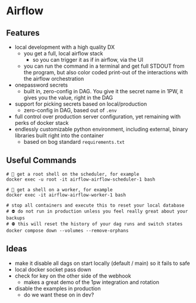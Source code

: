 # Airflow

## Features
* local development with a high quality DX
  * you get a full, local airflow stack
    * so you can trigger it as if in airflow, via the UI
  * you can run the command in a terminal and get full STDOUT from the program, but also color coded print-out of the interactions with the airflow orchestration
* onepassword secrets
  * built in, zero-config in DAG. You give it the secret name in 1PW, it gives you the value, right in the DAG
* support for picking secrets based on local/production
  * zero-config in DAG, based out of `.env`
* full control over production server configuration, yet remaining with perks of docker stack
* endlessly customizable python environment, including external, binary libraries built right into the container
  * based on bog standard `requirements.txt`

## Useful Commands
```
# 🐚 get a root shell on the scheduler, for example
docker exec -u root -it airflow-airflow-scheduler-1 bash
```

```
# 🐚 get a shell on a worker, for example
docker exec -it airflow-airflow-worker-1 bash
```

```
# stop all containers and execute this to reset your local database
# ⛔️ do not run in production unless you feel really great about your backups
# ⛔️ this will reset the history of your dag runs and switch states
docker compose down --volumes --remove-orphans
```

## Ideas
* make it disable all dags on start locally (default / main) so it fails to safe
* local docker socket pass down
* check for key on the other side of the webhook
  * makes a great demo of the 1pw integration and rotation
* disable the examples in production
  * do we want these on in dev?